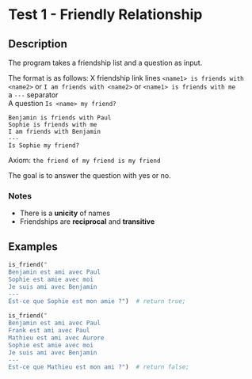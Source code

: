 # Test 1 - Friendly Relationship



## Description

The program takes a friendship list and a question as input.

The format is as follows:
X friendship link lines `<name1> is friends with <name2>` or `I am friends with <name2>` or `<name1> is friends with me`<br>
a `---` separator<br>
A question `Is <name> my friend?`

```
Benjamin is friends with Paul
Sophie is friends with me
I am friends with Benjamin
---
Is Sophie my friend?
```

Axiom: `the friend of my friend is my friend`

The goal is to answer the question with yes or no.

### Notes

* There is a __unicity__ of names
* Friendships are __reciprocal__ and __transitive__

## Examples

```php
is_friend("
Benjamin est ami avec Paul
Sophie est amie avec moi
Je suis ami avec Benjamin
---
Est-ce que Sophie est mon amie ?")  # return true;
```

```php
is_friend("
Benjamin est ami avec Paul
Frank est ami avec Paul
Mathieu est ami avec Aurore
Sophie est amie avec moi
Je suis ami avec Benjamin
---
Est-ce que Mathieu est mon ami ?")  # return false;
```